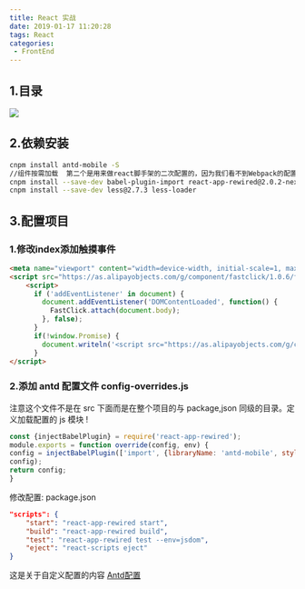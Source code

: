 ```yaml
---
title: React 实战
date: 2019-01-17 11:20:28
tags: React
categories:
 - FrontEnd
---
```


## 1.目录

![](http://images.heniankj.com/20190117112438.png)



## 2.依赖安装

```bash
cnpm install antd-mobile -S 
//组件按需加载  第二个是用来做react脚手架的二次配置的，因为我们看不到Webpack的配置文件了 https://www.cnblogs.com/xiaohuochai/p/8491055.html
cnpm install --save-dev babel-plugin-import react-app-rewired@2.0.2-next.0 //注意指定版本号否则不兼容
cnpm install --save-dev less@2.7.3 less-loader

```



## 3.配置项目

### 1.修改index添加触摸事件

```html
<meta name="viewport" content="width=device-width, initial-scale=1, maximum-scale=1, minimum-scale=1, user-scalable=no" />
<script src="https://as.alipayobjects.com/g/component/fastclick/1.0.6/fastclick.js"></script>
    <script>
      if ('addEventListener' in document) {
        document.addEventListener('DOMContentLoaded', function() {
          FastClick.attach(document.body);
        }, false);
      }
      if(!window.Promise) {
        document.writeln('<script src="https://as.alipayobjects.com/g/component/es6-promise/3.2.2/es6-promise.min.js"'+'>'+'<'+'/'+'script>');
      }
</script>
```

### 2.添加 antd 配置文件 config-overrides.js 

注意这个文件不是在 src 下面而是在整个项目的与 package,json 同级的目录。定义加载配置的 js 模块 !

```javascript
const {injectBabelPlugin} = require('react-app-rewired');
module.exports = function override(config, env) {
config = injectBabelPlugin(['import', {libraryName: 'antd-mobile', style: 'css'}],
config);
return config;
}
```

修改配置: package.json 

```json
"scripts": {
    "start": "react-app-rewired start",
    "build": "react-app-rewired build",
    "test": "react-app-rewired test --env=jsdom",
    "eject": "react-scripts eject"
} 
```

这是关于自定义配置的内容  [Antd配置](https://ant.design/docs/react/use-with-create-react-app-cn)


